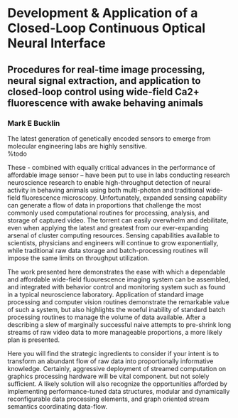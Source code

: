 # Development & Application of a Closed-Loop Continuous Optical Neural Interface

## Procedures for real-time image processing, neural signal extraction, and application to closed-loop control using wide-field Ca2+ fluorescence with awake behaving animals

### Mark E Bucklin

The latest generation of genetically encoded sensors to emerge from molecular engineering labs are highly sensitive.  
%todo

 These - combined with equally critical advances in the performance of affordable image sensor – have been put to use in labs conducting research neuroscience research to enable high-throughput detection of neural activity in behaving animals using both multi-photon and traditional wide-field fluorescence microscopy. Unfortunately, expanded sensing capability can generate a flow of data in proportions that challenge the most commonly used computational routines for processing, analysis, and storage of captured video. The torrent can easily overwhelm and debilitate, even when applying the latest and greatest from our ever-expanding arsenal of cluster computing resources. Sensing capabilities available to scientists, physicians and engineers will continue to grow exponentially, while traditional raw data storage and batch-processing routines will impose the same limits on throughput utilization. 

The work presented here demonstrates the ease with which a dependable and affordable wide-field fluourescence imaging system can be assembled, and integrated with behavior control and monitoring system such as found in a typical neuroscience laboratory. Application of standard image processing and computer vision routines demonstrate the remarkable value of such a system, but also highlights the woeful inability of standard batch processing routines to manage the volume of data available. After a describing a slew of marginally successful naive attempts to pre-shrink long streams of raw video data to more manageable proportions, a more likely plan is presented.

Here you will find the strategic ingredients to consider if your intent is to transform an abundant flow of raw data into proportionally informative knowledge. Certainly, aggressive deployment of streamed computation on graphics processing hardware will be vital component. but not solely sufficient. A likely solution will also recognize the opportunities afforded by implementing performance-tuned data structures, modular and dynamically reconfigurable data processing elements, and graph oriented stream semantics coordinating data-flow.


